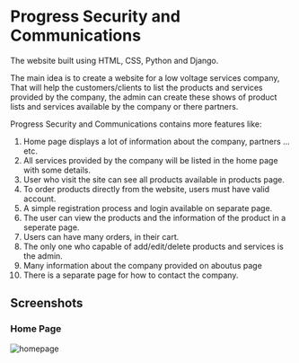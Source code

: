 # Progress Security and Communications

The website built using HTML, CSS, Python and Django.

The main idea is to create a website for a low voltage services company, 
That will help the customers/clients to list the products and services provided by the company, 
the admin can create these shows of product lists and services available by the company or there partners.

Progress Security and Communications contains more features like:
1. Home page displays a lot of information about the company, partners …etc.
2. All services provided by the company will be listed in the home page with some details.
3. User who visit the site can see all products available in products page.
4. To order products directly from the website, users must have valid account.
5. A simple registration process and login available on separate page.
6. The user can view the products and the information of the product in a seperate page.
7. Users can have many orders, in their cart.
8. The only one who capable of add/edit/delete products and services is the admin.
9. Many information about the company provided on aboutus page
10. There is a separate page for how to contact the company. 

## Screenshots

### Home Page
![homepage](https://github.com/Huthifa2023/HS_project/assets/146379471/76ec6f6b-5291-4a75-be77-fda8a9dcfad3)
